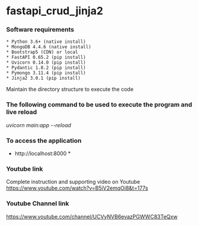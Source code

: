 # fastapi_crud_jinja2

### Software requirements
	* Python 3.6+ (native install)
	* MongoDB 4.4.6 (native install)
	* Bootstrap5 (CDN) or local
	* FastAPI 0.65.2 (pip install)
	* Uvicorn 0.14.0 (pip install)
	* Pydantic 1.8.2 (pip install)
	* Pymongo 3.11.4 (pip install)
	* Jinja2 3.0.1 (pip install)

Maintain the directory structure to execute the code
### The following command to be used to execute the program and live reload
 *uvicorn main:app --reload*
### To access the application 
 * http://localhost:8000 *

### Youtube link
Complete instruction and supporting video on Youtube
https://www.youtube.com/watch?v=B5iV2emqOi8&t=177s

### Youtube Channel link
https://www.youtube.com/channel/UCVyNVB6evazPGWWC83TeQxw
